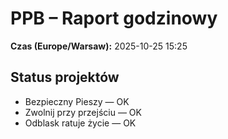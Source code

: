 # PPB – Raport godzinowy
**Czas (Europe/Warsaw):** 2025-10-25 15:25

## Status projektów
- Bezpieczny Pieszy — OK
- Zwolnij przy przejściu — OK
- Odblask ratuje życie — OK

